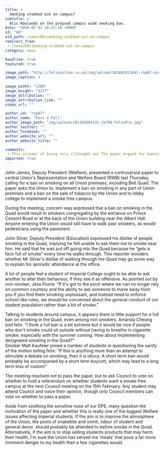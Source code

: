```yaml
---
title: >
  Smoking stubbed out on campus?
subtitle: >
  Alic Rowlands on the propsed campus wide smoking ban.
date: "2010-02-01 16:43:18 +0000"
id: "60"
old_path: /news/60/smoking-stubbed-out-on-campus
redirect_from:
 - /news/60/smoking-stubbed-out-on-campus
category: news

headline: true
featured: true

image_path: "http://felixonline.co.uk/img/upload/201002011641-rsp07-nosmokin.jpg"
image_caption: >
  
image_width: "1380"
image_height: "1377"
image_attribution: ""
image_attribution_link: ""
video_url: ""

author_id: "rsp07"
author_name: "Ravi S Pall"
author_image_path: "img/upload/201102092131-jk708-FelixPro.jpg"
author_twitter: ""
author_facebook: ""
author_website_url: ""
author_website_title: ""

comments:
 - This screams of being very ilthought out The paper argued for banning smoking in the interests of student health and welfare For starters it is not the unions place to dictate our lifestyle shoices Further I doubt that not being able to smoke in the quad will convince anyone to give up only to give up going to the union Most importantly moving smoking from the bar side of the quad to a concentrated area on Prince Consort Road will bring loud possibly drunk people much closer to Beit bedrooms til the early hours This would increase the disturbance already experienced by them and would also introduce the roadside residents to the kinds of disturbance experienced by the quadside residentsImposing a ban would actually lead to a net reduction on student quality of life whilst increasing the workload on union staff Dont let it go through I agree with every word What was JJ thinkingThis is an example of the insatiable desire of people in power to make some sort of change regardless of w
imported: true
---
```


John James, Deputy President (Welfare), presented a controversial paper to central Union's Representation and Welfare Board (RWB) last Thursday, calling for a ban on smoking on all Union premises, including Beit Quad. The paper asks the Union to: Implement a ban on smoking in any part of Union premises and a ban on the sale of tobacco by the Union and to lobby college to implement a smoke free campus.

During the meeting, concern was expressed that a ban on smoking in the Quad would result in smokers congregating by the entrance on Prince Consort Road or at the back of the Union building near the Albert Hall. Anyone entering the Union would still have to walk past smokers, as would pedestrians using the pavement.

John Silver, Deputy President (Education) expressed his dislike of people smoking in the Quad, implying he felt unable to ask them not to smoke near him. He said that he was put off going into the Quad because he “gets a face full of smoke” every time he walks through. This reporter wonders whether Mr Silver's dislike of walking through the Quad may go some way to explain his sporadic attendance at the office.

A lot of people feel a student of Imperial College ought to be able to ask another to alter their behaviour, if they see it as offensive. As pointed out by non-smoker, Jess Poore: “If it's got to the point where we can no longer rely on common courtesy and the ability to ask someone to move away from you if you find them smoking unpleasant, and instead need to enforce school-like rules, we should be concerned about the general conduct of our student population rather than a bit of smoke.”

Talking to students around campus, it appears there is little support for a full ban on smoking in the Quad, even among non smokers. Amanda Cheung told felix: “I think a full ban is a bit extreme but it would be nice if people who don't smoke could sit outside without having to breathe in cigarette smoke, especially with the summer coming. How about implementing designated smoking in the Quad?”  
 Smoker Matt Kaufeler joined a number of students in questioning the sanity of the motion telling felix: “If this is anything more than an attempt to stimulate a debate on smoking, then it is idiocy. A short term ban would probably be accompanied by a short term boycott, which may lead to a long term loss of custom”

The meeting resolved not to pass the paper, but to ask Council to vote on whether to hold a referendum on whether students want a smoke free campus at the next Council meeting on the 15th February. Any student may attend Council and voice their opinion, though only Council members can vote on whether to pass a paper.

Aside from soothing the sensitive nose of our DPE, many question the motivation of the paper and whether this is really one of the biggest Welfare issues affecting Imperial students. If the aim is to improve the atmosphere of the Union, the pools of snakebite and vomit, odour of student and general decor, should probably be attended to before smoke in the Quad. Alternatively, if the aim is to stop selling students products that may harm their health, I'm sure the Union has served me 'meals' that pose a far more imminent danger to my health than a few cigarettes would.
